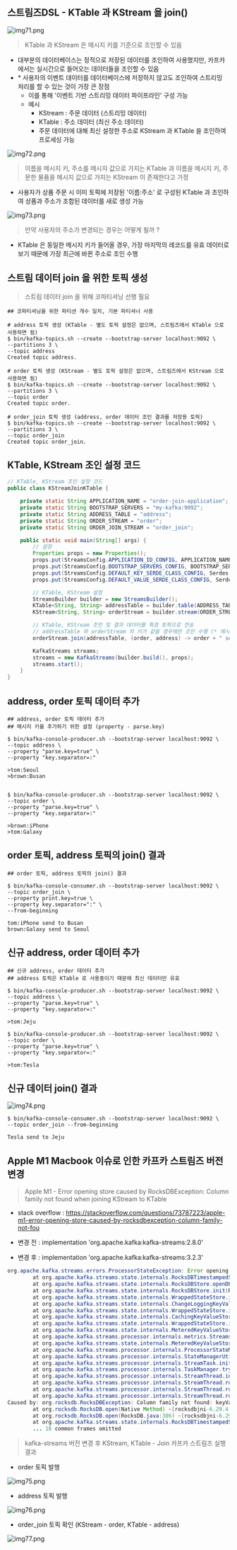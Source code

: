 ## 스트림즈DSL - KTable 과 KStream 을 join()

![img71.png](image/img71.png)

> KTable 과 KStream 은 메시지 키를 기준으로 조인할 수 있음

- 대부분의 데이터베이스는 정적으로 저장된 데이터를 조인하여 사용했지만, 카프카에서는 실시간으로 들어오는 데이터들을 조인할 수 있음
- \* 사용자의 이벤트 데이터를 데이터베이스에 저장하지 않고도 조인하여 스트리밍 처리를 할 수 있는 것이 가장 큰 장점
  - 이를 통해 '이벤트 기반 스트리밍 데이터 파이프라인' 구성 가능
  - 예시
    - KStream : 주문 데이터 (스트리밍 데이터)
    - KTable : 주소 데이터 (최신 주소 데이터)
    - 주문 데이터에 대해 최신 설정한 주소로 KStream 과 KTable 을 조인하여 프로세싱 가능

![img72.png](image/img72.png)

> 이름을 메시지 키, 주소를 메시지 값으로 가지는 KTable 과 이름을 메시지 키, 주문한 물품을 메시지 값으로 가지는 KStream 이 존재한다고 가정

- 사용자가 상품 주문 시 이미 토픽에 저장된 '이름:주소' 로 구성된 KTable 과 조인하여 상품과 주소가 조합된 데이터를 새로 생성 가능

![img73.png](image/img73.png)

> 만약 사용자의 주소가 변경되는 경우는 어떻게 될까 ?

- KTable 은 동일한 메시지 키가 들어올 경우, 가장 마지막의 레코드를 유효 데이터로 보기 때문에 가장 최근에 바뀐 주소로 조인 수행

## 스트림 데이터 join 을 위한 토픽 생성

> 스트림 데이터 join 을 위해 코파티셔닝 선행 필요

````shell
## 코파티셔닝을 위한 파티션 개수 일치, 기본 파티셔너 사용

# address 토픽 생성 (KTable - 별도 토픽 설정은 없으며, 스트림즈에서 KTable 으로 사용하면 됨)
$ bin/kafka-topics.sh --create --bootstrap-server localhost:9092 \
--partitions 3 \
--topic address
Created topic address.

# order 토픽 생성 (KStream - 별도 토픽 설정은 없으며, 스트림즈에서 KStream 으로 사용하면 됨)
$ bin/kafka-topics.sh --create --bootstrap-server localhost:9092 \
--partitions 3 \
--topic order
Created topic order.

# order_join 토픽 생성 (address, order 데이터 조인 결과를 저장용 토픽)
$ bin/kafka-topics.sh --create --bootstrap-server localhost:9092 \
--partitions 3 \
--topic order_join
Created topic order_join.
````

## KTable, KStream 조인 설정 코드

````java
// KTable, KStream 조인 설정 코드
public class KStreamJoinKTable {

    private static String APPLICATION_NAME = "order-join-application";
    private static String BOOTSTRAP_SERVERS = "my-kafka:9092";
    private static String ADDRESS_TABLE = "address";
    private static String ORDER_STREAM = "order";
    private static String ORDER_JOIN_STREAM = "order_join";

    public static void main(String[] args) {
        // 설정
        Properties props = new Properties();
        props.put(StreamsConfig.APPLICATION_ID_CONFIG, APPLICATION_NAME);
        props.put(StreamsConfig.BOOTSTRAP_SERVERS_CONFIG, BOOTSTRAP_SERVERS);
        props.put(StreamsConfig.DEFAULT_KEY_SERDE_CLASS_CONFIG, Serdes.String().getClass());
        props.put(StreamsConfig.DEFAULT_VALUE_SERDE_CLASS_CONFIG, Serdes.String().getClass());

        // KTable, KStream 설정
        StreamsBuilder builder = new StreamsBuilder();
        KTable<String, String> addressTable = builder.table(ADDRESS_TABLE);
        KStream<String, String> orderStream = builder.stream(ORDER_STREAM);

        // KTable, KStream 조인 및 결과 데이터를 특정 토픽으로 전송
        // addressTable 와 orderStream 의 키가 같을 경우에만 조인 수행 (* 메시지 키를 직접 지정하는 방식 X)
        orderStream.join(addressTable, (order, address) -> order + " send to " + address).to(ORDER_JOIN_STREAM); // order, address : 메시지 값

        KafkaStreams streams;
        streams = new KafkaStreams(builder.build(), props);
        streams.start();
    }
}
````

## address, order 토픽 데이터 추가

````shell
## address, order 토픽 데이터 추가
## 메시지 키를 추가하기 위한 설정 (property - parse.key)

$ bin/kafka-console-producer.sh --bootstrap-server localhost:9092 \
--topic address \
--property "parse.key=true" \
--property "key.separator=:"

>tom:Seoul
>brown:Busan


$ bin/kafka-console-producer.sh --bootstrap-server localhost:9092 \
--topic order \
--property "parse.key=true" \
--property "key.separator=:"

>brown:iPhone
>tom:Galaxy
````

## order 토픽, address 토픽의 join() 결과

````shell
## order 토픽, address 토픽의 join() 결과

$ bin/kafka-console-consumer.sh --bootstrap-server localhost:9092 \
--topic order_join \
--property print.key=true \
--property key.separator=":" \
--from-beginning

tom:iPhone send to Busan
brown:Galaxy send to Seoul
````

## 신규 address, order 데이터 추가

````shell
## 신규 address, order 데이터 추가
## address 토픽은 KTable 로 사용중이기 때문에 최신 데이터만 유효

$ bin/kafka-console-producer.sh --bootstrap-server localhost:9092 \
--topic address \
--property "parse.key=true" \
--property "key.separator=:"

>tom:Jeju

$ bin/kafka-console-producer.sh --bootstrap-server localhost:9092 \
--topic order \
--property "parse.key=true" \
--property "key.separator=:"

>tom:Tesla
````

## 신규 데이터 join() 결과

![img74.png](image/img74.png)

````shell
$ bin/kafka-console-consumer.sh --bootstrap-server localhost:9092 \
--topic order_join --from-beginning

Tesla send to Jeju
````

## Apple M1 Macbook 이슈로 인한 카프카 스트림즈 버전 변경

> Apple M1 - Error opening store caused by RocksDBException: Column family not found when joining KStream to KTable

- stack overflow : https://stackoverflow.com/questions/73787223/apple-m1-error-opening-store-caused-by-rocksdbexception-column-family-not-fou

- 변경 전 : implementation 'org.apache.kafka:kafka-streams:2.8.0'
- 변경 후 : implementation 'org.apache.kafka:kafka-streams:3.2.3'

````java
org.apache.kafka.streams.errors.ProcessorStateException: Error opening store joined-topics at location /var/folders/lx/dz_x9j5d7lz4mfymgzkcn7wr0000gn/T/kafka-streams/streams-pipe/2_0/rocksdb/joined-topics
        at org.apache.kafka.streams.state.internals.RocksDBTimestampedStore.openRocksDB(RocksDBTimestampedStore.java:87) ~[kafka-streams-2.8.0.jar:na]
        at org.apache.kafka.streams.state.internals.RocksDBStore.openDB(RocksDBStore.java:186) ~[kafka-streams-2.8.0.jar:na]
        at org.apache.kafka.streams.state.internals.RocksDBStore.init(RocksDBStore.java:254) ~[kafka-streams-2.8.0.jar:na]
        at org.apache.kafka.streams.state.internals.WrappedStateStore.init(WrappedStateStore.java:55) ~[kafka-streams-2.8.0.jar:na]
        at org.apache.kafka.streams.state.internals.ChangeLoggingKeyValueBytesStore.init(ChangeLoggingKeyValueBytesStore.java:55) ~[kafka-streams-2.8.0.jar:na]
        at org.apache.kafka.streams.state.internals.WrappedStateStore.init(WrappedStateStore.java:55) ~[kafka-streams-2.8.0.jar:na]
        at org.apache.kafka.streams.state.internals.CachingKeyValueStore.init(CachingKeyValueStore.java:75) ~[kafka-streams-2.8.0.jar:na]
        at org.apache.kafka.streams.state.internals.WrappedStateStore.init(WrappedStateStore.java:55) ~[kafka-streams-2.8.0.jar:na]
        at org.apache.kafka.streams.state.internals.MeteredKeyValueStore.lambda$init$1(MeteredKeyValueStore.java:122) ~[kafka-streams-2.8.0.jar:na]
        at org.apache.kafka.streams.processor.internals.metrics.StreamsMetricsImpl.maybeMeasureLatency(StreamsMetricsImpl.java:884) ~[kafka-streams-2.8.0.jar:na]
        at org.apache.kafka.streams.state.internals.MeteredKeyValueStore.init(MeteredKeyValueStore.java:122) ~[kafka-streams-2.8.0.jar:na]
        at org.apache.kafka.streams.processor.internals.ProcessorStateManager.registerStateStores(ProcessorStateManager.java:201) ~[kafka-streams-2.8.0.jar:na]
        at org.apache.kafka.streams.processor.internals.StateManagerUtil.registerStateStores(StateManagerUtil.java:103) ~[kafka-streams-2.8.0.jar:na]
        at org.apache.kafka.streams.processor.internals.StreamTask.initializeIfNeeded(StreamTask.java:216) ~[kafka-streams-2.8.0.jar:na]
        at org.apache.kafka.streams.processor.internals.TaskManager.tryToCompleteRestoration(TaskManager.java:433) ~[kafka-streams-2.8.0.jar:na]
        at org.apache.kafka.streams.processor.internals.StreamThread.initializeAndRestorePhase(StreamThread.java:849) ~[kafka-streams-2.8.0.jar:na]
        at org.apache.kafka.streams.processor.internals.StreamThread.runOnce(StreamThread.java:731) ~[kafka-streams-2.8.0.jar:na]
        at org.apache.kafka.streams.processor.internals.StreamThread.runLoop(StreamThread.java:583) ~[kafka-streams-2.8.0.jar:na]
        at org.apache.kafka.streams.processor.internals.StreamThread.run(StreamThread.java:556) ~[kafka-streams-2.8.0.jar:na]
Caused by: org.rocksdb.RocksDBException: Column family not found: keyValueWithTimestamp
        at org.rocksdb.RocksDB.open(Native Method) ~[rocksdbjni-6.29.4.1.jar:na]
        at org.rocksdb.RocksDB.open(RocksDB.java:306) ~[rocksdbjni-6.29.4.1.jar:na]
        at org.apache.kafka.streams.state.internals.RocksDBTimestampedStore.openRocksDB(RocksDBTimestampedStore.java:75) ~[kafka-streams-2.8.0.jar:na]
        ... 18 common frames omitted
````

> kafka-streams 버전 변경 후 KStream, KTable - Join 카프카 스트림즈 실행 결과

- order 토픽 발행

![img75.png](image/img75.png)

- address 토픽 발행

![img76.png](image/img76.png)

- order_join 토픽 확인 (KStream - order, KTable - address)

![img77.png](image/img77.png)
